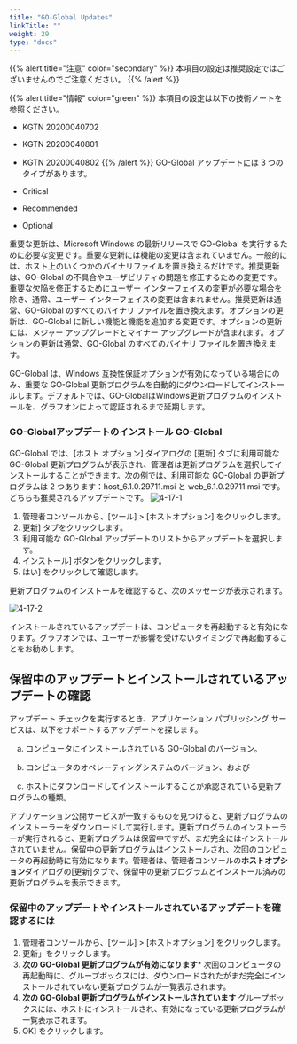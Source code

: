 ```yaml
---
title: "GO-Global Updates"
linkTitle: ""
weight: 29
type: "docs"
---
```

{{% alert title="注意" color="secondary" %}}
本項目の設定は推奨設定ではございませんのでご注意ください。
{{% /alert %}}

{{% alert title="情報" color="green" %}}
本項目の設定は以下の技術ノートを参照ください。
- KGTN 20200040702
- KGTN 20200040801
- KGTN 20200040802
{{% /alert %}}
GO-Global アップデートには 3 つのタイプがあります。

- Critical
- Recommended
- Optional

重要な更新は、Microsoft Windows の最新リリースで GO-Global を実行するために必要な変更です。重要な更新には機能の変更は含まれていません。一般的には、ホスト上のいくつかのバイナリファイルを置き換えるだけです。推奨更新は、GO-Global の不具合やユーザビリティの問題を修正するための変更です。重要な欠陥を修正するためにユーザー インターフェイスの変更が必要な場合を除き、通常、ユーザー インターフェイスの変更は含まれません。推奨更新は通常、GO-Global のすべてのバイナリ ファイルを置き換えます。オプションの更新は、GO-Global に新しい機能と機能を追加する変更です。オプションの更新には、メジャー アップグレードとマイナー アップグレードが含まれます。オプションの更新は通常、GO-Global のすべてのバイナリ ファイルを置き換えます。

GO-Global は、Windows 互換性保証オプションが有効になっている場合にのみ、重要な GO-Global 更新プログラムを自動的にダウンロードしてインストールします。デフォルトでは、GO-GlobalはWindows更新プログラムのインストールを、グラフオンによって認証されるまで延期します。

### GO-Globalアップデートのインストール GO-Global

GO-Global では、[ホスト オプション] ダイアログの [更新] タブに利用可能な GO-Global 更新プログラムが表示され、管理者は更新プログラムを選択してインストールすることができます。次の例では、利用可能な GO-Global の更新プログラムは 2 つあります：host_6.1.0.29711.msi と web_6.1.0.29711.msi です。どちらも推奨されるアップデートです。
![4-17-1](/img/4-17-1.png)

1. 管理者コンソールから、[ツール] > [ホストオプション] をクリックします。
2. 更新] タブをクリックします。
3. 利用可能な GO-Global アップデートのリストからアップデートを選択します。
4. インストール] ボタンをクリックします。
5. はい] をクリックして確認します。

更新プログラムのインストールを確認すると、次のメッセージが表示されます。

![4-17-2](/img/4-17-2.png)

インストールされているアップデートは、コンピュータを再起動すると有効になります。グラフオンでは、ユーザーが影響を受けないタイミングで再起動することをお勧めします。

## 保留中のアップデートとインストールされているアップデートの確認

アップデート チェックを実行するとき、アプリケーション パブリッシング サービスは、以下をサポートするアップデートを探します。

　a. コンピュータにインストールされている GO-Global のバージョン。

　b. コンピュータのオペレーティングシステムのバージョン、および

　c. ホストにダウンロードしてインストールすることが承認されている更新プログラムの種類。

アプリケーション公開サービスが一致するものを見つけると、更新プログラムのインストーラーをダウンロードして実行します。更新プログラムのインストーラーが実行されると、更新プログラムは保留中ですが、まだ完全にはインストールされていません。保留中の更新プログラムはインストールされ、次回のコンピュータの再起動時に有効になります。管理者は、管理者コンソールの**ホストオプション**ダイアログの[更新]タブで、保留中の更新プログラムとインストール済みの更新プログラムを表示できます。

### 保留中のアップデートやインストールされているアップデートを確認するには

1. 管理者コンソールから、[ツール] > [ホストオプション] をクリックします。
2. 更新」をクリックします。
3. **次の GO-Global 更新プログラムが有効になります*** 次回のコンピュータの再起動時に、グループボックスには、ダウンロードされたがまだ完全にインストールされていない更新プログラムが一覧表示されます。
4. **次の GO-Global 更新プログラムがインストールされています** グループボックスには、ホストにインストールされ、有効になっている更新プログラムが一覧表示されます。
5. OK] をクリックします。
